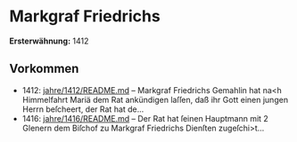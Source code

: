 # Markgraf Friedrichs

**Ersterwähnung:** 1412

## Vorkommen
- 1412: [jahre/1412/README.md](../jahre/1412/README.md) – Markgraf Friedrichs Gemahlin hat na<h Himmelfahrt
Mariä dem Rat ankündigen laſſen, daß ihr Gott einen
jungen Herrn beſcheert, der Rat hat de...
- 1416: [jahre/1416/README.md](../jahre/1416/README.md) – Der Rat hat ſeinen Hauptmann mit 2 Glenern dem
Biſchof zu Markgraf Friedrichs Dienſten zugeſchi>t...
